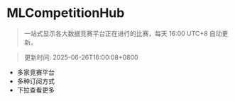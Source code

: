 # MLCompetitionHub

> 一站式显示各大数据竞赛平台正在进行的比赛，每天 16:00 UTC+8 自动更新。
  
> 更新时间: 2025-06-26T16:00:08+0800 

* 多家竞赛平台
* 多种订阅方式
* 下拉查看更多